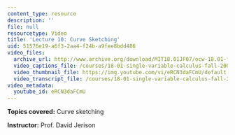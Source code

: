 ```yaml
---
content_type: resource
description: ''
file: null
resourcetype: Video
title: 'Lecture 10: Curve Sketching'
uid: 51576e19-a6f3-2aa4-f24b-a9fee8bdd486
video_files:
  archive_url: http://www.archive.org/download/MIT18.01JF07/ocw-18.01-f07-lec10_300k.mp4
  video_captions_file: /courses/18-01-single-variable-calculus-fall-2006/a63dad4157cb565382790d507703eba9_eRCN3daFCmU.vtt
  video_thumbnail_file: https://img.youtube.com/vi/eRCN3daFCmU/default.jpg
  video_transcript_file: /courses/18-01-single-variable-calculus-fall-2006/3ac2d78dba1fadf12d6e8446c2a350e7_eRCN3daFCmU.pdf
video_metadata:
  youtube_id: eRCN3daFCmU
---
```


**Topics covered:** Curve sketching

**Instructor:** Prof. David Jerison
